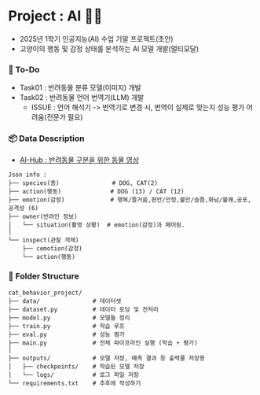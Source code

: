 # Project : AI 🐾🐾
- 2025년 1학기 인공지능(AI) 수업 기말 프로젝트(초안)   
- 고양이의 행동 및 감정 상태를 분석하는 AI 모델 개발(멀티모달)   

### 🔄 To-Do
- Task01 : 반려동물 분류 모델(이미지) 개발
- Task02 : 반려동물 언어 번역기(LLM) 개발
    - ISSUE : 언어 해석기 -> 번역기로 변경 시, 번역이 실제로 맞는지 성능 평가 어려움(전문가 필요)

### 📦 Data Description
- [AI-Hub : 반려동물 구분을 위한 동물 영상](https://aihub.or.kr/aihubdata/data/view.do?currMenu=115&topMenu=100&aihubDataSe=realm&dataSetSn=59)

```
Json info :
├── species(종)               # DOG, CAT(2)
├── action(행동)              # DOG (13) / CAT (12)
├── emotion(감정)             # 행복/즐거움,편안/안정,불안/슬픔,화남/불쾌,공포,공격성 (6)
├── owner(반려인 정보)            
│   └── situation(촬영 상황)  # emotion(감정)과 페어됨.
│
└── inspect(관찰 객체)        
    ├── cemotion(감정)    
    └── action(행동)
```


### 📁 Folder Structure
```
cat_behavior_project/
├── data/               # 데이터셋
├── dataset.py          # 데이터 로딩 및 전처리
├── model.py            # 모델들 정리
├── train.py            # 학습 루프
├── eval.py             # 성능 평가
├── main.py             # 전체 파이프라인 실행 (학습 + 평가)
│
├── outputs/            # 모델 저장, 예측 결과 등 출력물 저장용
│   ├── checkpoints/    # 학습된 모델 저장
│   └── logs/           # 로그 파일 저장
└── requirements.txt    # 추후에 작성하기
```

